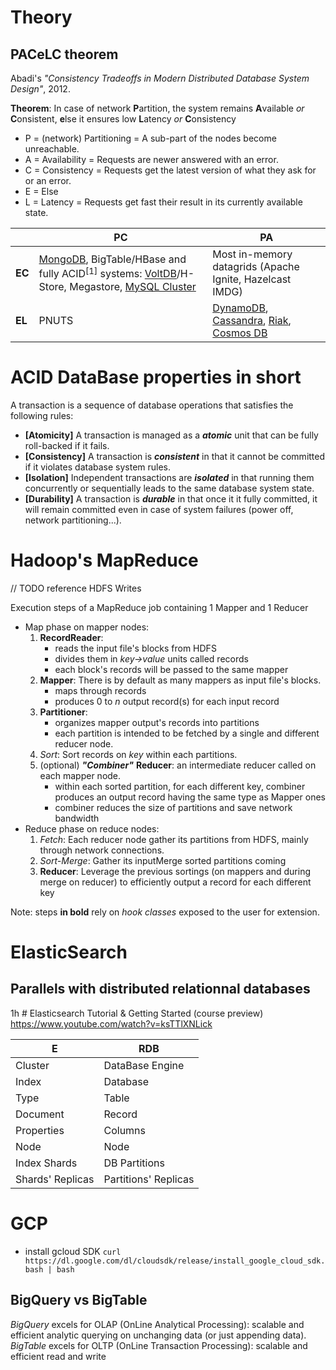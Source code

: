 <!--NOTE HEAD START-->
<link rel="icon" type="image/png" href="./imgs/favicon_db.png" />
<script src="https://cdnjs.cloudflare.com/ajax/libs/mermaid/8.0.0/mermaid.min.js"></script>
<script type="text/x-mathjax-config">MathJax.Hub.Config({tex2jax: {skipTags: ['script', 'noscript','style', 'textarea', 'pre'],inlineMath: [['$','$']]}});</script>
<script src="https://cdn.mathjax.org/mathjax/latest/MathJax.js?config=TeX-AMS-MML_HTMLorMML" type="text/javascript"></script>
<script>document.body.style.background = "#f2f2f2";</script>
<!--NOTE HEAD END-->

# Theory
## PACeLC theorem
Abadi's *"Consistency Tradeoffs in Modern Distributed Database System Design"*, 2012.

**Theorem**: In case of network **P**artition, the system remains **A**vailable *or* **C**onsistent, **e**lse it ensures low **L**atency *or* **C**onsistency

- P = (network) Partitioning = A sub-part of the nodes become unreachable.
- A = Availability = Requests are newer answered with an error.
- C = Consistency = Requests get the latest version of what they ask for or an error.
- E = Else
- L = Latency = Requests get fast their result in its currently available state.

||PC|PA|
|--|--|--|
|**EC**|[MongoDB](https://en.wikipedia.org/wiki/MongoDB), BigTable/HBase and fully ACID$^{[1]}$ systems: [VoltDB](https://en.wikipedia.org/wiki/VoltDB "VoltDB")/H-Store, Megastore, [MySQL Cluster](https://en.wikipedia.org/wiki/MySQL_Cluster "MySQL Cluster")|Most in-memory datagrids (Apache Ignite, Hazelcast IMDG)|
|**EL**| PNUTS |[DynamoDB](https://en.wikipedia.org/wiki/Amazon_DynamoDB "Amazon DynamoDB"), [Cassandra](https://en.wikipedia.org/wiki/Apache_Cassandra "Apache Cassandra"), [Riak](https://en.wikipedia.org/wiki/Riak "Riak"), [Cosmos DB](https://en.wikipedia.org/wiki/Cosmos_DB "Cosmos DB")|

# ACID DataBase properties in short
A transaction is a sequence of database operations that satisfies the following rules:
- **[Atomicity]** A transaction is managed as a ***atomic*** unit that can be fully roll-backed if it fails.
- **[Consistency]** A transaction is ***consistent*** in that it cannot be committed if it violates database system rules.
- **[Isolation]** Independent transactions are ***isolated*** in that running them concurrently or sequentially leads to the same database system state.
- **[Durability]** A transaction is ***durable*** in that once it it fully committed, it will remain committed even in case of system failures (power off, network partitioning...).

# Hadoop's MapReduce
// TODO reference HDFS Writes

Execution steps of a MapReduce job containing 1 Mapper and 1 Reducer

- Map phase on mapper nodes:
  1. **RecordReader**: 
     - reads the input file's blocks from HDFS
     - divides them in *key->value* units called records
     - each block's records will be passed to the same mapper
  2. **Mapper**: There is by default as many mappers as input file's blocks.
     - maps through records
     - produces 0 to *n* output record(s) for each input record
  3. **Partitioner**: 
     - organizes mapper output's records into partitions
     - each partition is intended to be fetched by a single and different reducer node.
  4. *Sort*: Sort records on *key* within each partitions.
  5. (optional) ***"Combiner"*** **Reducer**: an intermediate reducer called on each mapper node. 
     - within each sorted partition, for each different key, combiner produces an output record having the same type as Mapper ones
     - combiner reduces the size of partitions and save network bandwidth
- Reduce phase on reduce nodes:
  1. *Fetch*: Each reducer node gather its partitions from HDFS,  mainly through network connections.
  2. *Sort-Merge*: Gather its inputMerge sorted partitions coming
  3. **Reducer**: Leverage the previous sortings (on mappers and during merge on reducer) to efficiently output a record for each different key


Note: steps **in bold** rely on *hook classes* exposed to the user for extension.

# ElasticSearch
## Parallels with distributed relationnal databases
1h # Elasticsearch Tutorial & Getting Started (course preview) https://www.youtube.com/watch?v=ksTTlXNLick

|E| RDB |
|--|--|
| Cluster | DataBase Engine |
|Index|Database|
|Type|Table|
|Document|Record|
|Properties|Columns|
|Node|Node|
|Index Shards|DB Partitions|
|Shards' Replicas|Partitions' Replicas|

# GCP
- install gcloud SDK
`curl https://dl.google.com/dl/cloudsdk/release/install_google_cloud_sdk.bash | bash`

## BigQuery vs BigTable
*BigQuery* excels for OLAP (OnLine Analytical Processing): scalable and efficient analytic querying on unchanging data (or just appending data).
*BigTable* excels for OLTP (OnLine Transaction Processing): scalable and efficient read and write



<!--stackedit_data:
eyJoaXN0b3J5IjpbLTUyMjMzNTAzOCwyMDkzMjM1NTg4LDE4MT
EzMTExOTYsLTUzOTgzNjUzOCwtMTg1OTU0MjE2MywxNzQzMTY5
MDA0LC03Mzk4NTI5MzUsMjAxOTMwNDg5NywtMTg3MTQ1Njg3OS
wxNzUyNDg2MDQ3LC02MTQ5NDYyNSwxMDIyNTgxNjA0LDE4MzQ1
MDA3MTMsMTQxNjc0MDIxMSwxMTE5Mjg2NzA2LC03NTUxMTMzNT
EsLTE3NjI1MzA0NTVdfQ==
-->